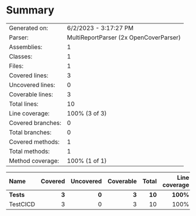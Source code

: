 ﻿# Summary
|||
|:---|:---|
| Generated on: | 6/2/2023 - 3:17:27 PM |
| Parser: | MultiReportParser (2x OpenCoverParser) |
| Assemblies: | 1 |
| Classes: | 1 |
| Files: | 1 |
| Covered lines: | 3 |
| Uncovered lines: | 0 |
| Coverable lines: | 3 |
| Total lines: | 10 |
| Line coverage: | 100% (3 of 3) |
| Covered branches: | 0 |
| Total branches: | 0 |
| Covered methods: | 1 |
| Total methods: | 1 |
| Method coverage: | 100% (1 of 1) |

|**Name**|**Covered**|**Uncovered**|**Coverable**|**Total**|**Line coverage**|**Covered**|**Total**|**Branch coverage**|**Covered**|**Total**|**Method coverage**|
|:---|---:|---:|---:|---:|---:|---:|---:|---:|---:|---:|---:|
|**Tests**|**3**|**0**|**3**|**10**|**100%**|**0**|**0**|****|**1**|**1**|**100%**|
|TestCICD|3|0|3|10|100%|0|0||1|1|100%|
